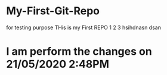 # My-First-Git-Repo
for testing purpose
THis is my First REPO
1
2
3
hsihdnasn
dsan
# I am perform the changes on 21/05/2020 2:48PM